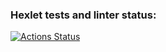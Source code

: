 ### Hexlet tests and linter status:
[![Actions Status](https://github.com/Mosolizm/php-project-45/workflows/hexlet-check/badge.svg)](https://github.com/Mosolizm/php-project-45/actions)